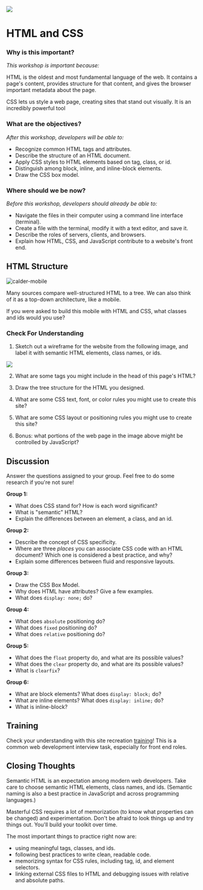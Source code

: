 <!--
Creator: <Name>
Market: SF
-->

![](https://ga-dash.s3.amazonaws.com/production/assets/logo-9f88ae6c9c3871690e33280fcf557f33.png)

# HTML and CSS

### Why is this important?
<!-- framing the "why" in big-picture/real world examples -->
*This workshop is important because:*

HTML is the oldest and most fundamental language of the web.  It contains a page's content, provides structure for that content, and gives the browser important metadata about the page.

CSS lets us style a web page, creating sites that stand out visually. It is an incredibly powerful tool

### What are the objectives?
<!-- specific/measurable goal for students to achieve -->
*After this workshop, developers will be able to:*

- Recognize common HTML tags and attributes.
- Describe the structure of an HTML document.
- Apply CSS styles to HTML elements based on tag, class, or id.
- Distinguish among block, inline, and inline-block elements.
- Draw the CSS box model.

### Where should we be now?
<!-- call out the skills that are prerequisites -->
*Before this workshop, developers should already be able to:*

- Navigate the files in their computer using a command line interface (terminal).
- Create a file with the terminal, modify it with a text editor, and save it.
- Describe the roles of servers, clients, and browsers.
- Explain how HTML, CSS, and JavaScript contribute to a website's front end.

## HTML Structure

![calder-mobile](https://cloud.githubusercontent.com/assets/7833470/10673045/8edabf9c-78a8-11e5-9c61-5587d2389da9.jpg)

Many sources compare well-structured HTML to a tree. We can also think of it as a top-down architecture, like a mobile.

If you were asked to build this mobile with HTML and CSS, what classes and ids would you use?

### Check For Understanding

1. Sketch out a wireframe for the website from the following image, and label it with semantic HTML elements, class names, or ids.

  ![](https://cloud.githubusercontent.com/assets/3254910/17682332/b2c259dc-62ff-11e6-9fdd-7bd0bb620ba9.png)

2. What are some tags you might include in the head of this page's HTML?

3. Draw the tree structure for the HTML you designed.

4. What are some CSS text, font, or color rules you might use to create this site?

5. What are some CSS layout or positioning rules you might use to create this site?

4. Bonus: what portions of the web page in the image above might be controlled by JavaScript?


## Discussion

Answer the questions assigned to your group. Feel free to do some research if you're not sure!

**Group 1:**
* What does CSS stand for? How is each word significant?
* What is "semantic" HTML?
* Explain the differences between an element, a class, and an id.

**Group 2:**
* Describe the concept of CSS specificity.
* Where are three *places* you can associate CSS code with an HTML document? Which one is considered a best practice, and why?
* Explain some differences between fluid and responsive layouts.

**Group 3:**
* Draw the CSS Box Model.
* Why does HTML have attributes?  Give a few examples.
* What does `display: none;` do?

**Group 4:**

* What does `absolute` positioning do?
* What does `fixed` positioning do?
* What does `relative` positioning do?

**Group 5:**

* What does the `float` property do, and what are its possible values?
* What does the `clear` property do, and what are its possible values?
* What is `clearfix`?

**Group 6:**

* What are block elements? What does `display: block;` do?
* What are inline elements? What does `display: inline;`  do?
* What is inline-block?



## Training

Check your understanding with this site recreation [training](https://github.com/sf-wdi-31/site-recreation)!  This is a common web development interview task, especially for front end roles.


## Closing Thoughts

Semantic HTML is an expectation among modern web developers. Take care to choose semantic HTML elements, class names, and ids. (Semantic naming is also a best practice in JavaScript and across programming languages.)

Masterful CSS requires a lot of memorization (to know what properties can be changed) and experimentation. Don't be afraid to look things up and try things out. You'll build your toolkit over time.  

The most important things to practice right now are:

- using meaningful tags, classes, and ids.
- following best practices to write clean, readable code.
- memorizing syntax for CSS rules, including tag, id, and element selectors.  
- linking external CSS files to HTML and debugging issues with relative and absolute paths.
